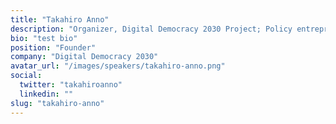```yaml
---
title: "Takahiro Anno"
description: "Organizer, Digital Democracy 2030 Project; Policy entrepreneur"
bio: "test bio"
position: "Founder"
company: "Digital Democracy 2030"
avatar_url: "/images/speakers/takahiro-anno.png"
social:
  twitter: "takahiroanno"
  linkedin: ""
slug: "takahiro-anno"
---
```

